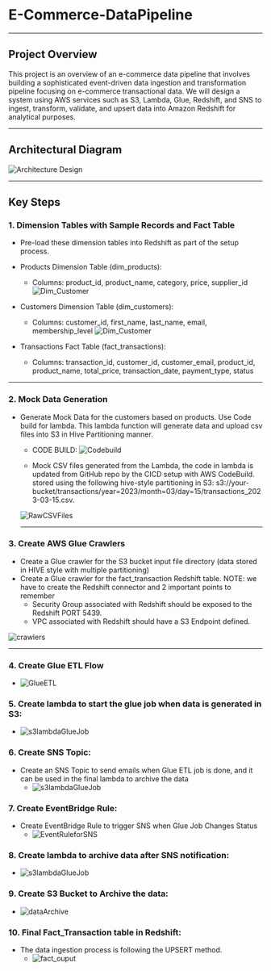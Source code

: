 # E-Commerce-DataPipeline
***
## Project Overview
This project is an overview of an e-commerce data pipeline that involves building a sophisticated event-driven data ingestion and transformation pipeline focusing on e-commerce transactional data.
We will design a system using AWS services such as S3, Lambda, Glue, Redshift, and SNS to ingest, transform, validate, and upsert data into Amazon Redshift for analytical purposes.
***


## Architectural Diagram
![Architecture Design](https://github.com/yash872/E-Commerce-DataPipeline/blob/main/Images/E-CommerceDataPipeline.png)

***

## Key Steps
### 1. Dimension Tables with Sample Records and Fact Table 
- Pre-load these dimension tables into Redshift as part of the setup process.
- Products Dimension Table (dim_products):
    - Columns: product_id, product_name, category, price, supplier_id
      ![Dim_Customer](https://github.com/yash872/E-Commerce-DataPipeline/blob/main/Images/Dim_Product.JPG)
      
- Customers Dimension Table (dim_customers):
    - Columns: customer_id, first_name, last_name, email, membership_level
      ![Dim_Customer](https://github.com/yash872/E-Commerce-DataPipeline/blob/main/Images/Dim_Customer.JPG)

- Transactions Fact Table (fact_transactions):
    - Columns: transaction_id, customer_id, customer_email, product_id, product_name, total_price, transaction_date, payment_type, status   


***

### 2. Mock Data Generation
- Generate Mock Data for the customers based on products. Use Code build for lambda. This lambda function will generate data and upload csv files into S3 in Hive
Partitioning manner.
  - CODE BUILD:
  ![Codebuild](https://github.com/yash872/E-Commerce-DataPipeline/blob/main/Images/codebuild.JPG)
  
  - Mock CSV files generated from the Lambda, the code in lambda is updated from GitHub repo by the CICD setup with AWS CodeBuild.
  stored using the following hive-style partitioning in S3: 
  s3://your-bucket/transactions/year=2023/month=03/day=15/transactions_2023-03-15.csv.

   ![RawCSVFiles](https://github.com/yash872/E-Commerce-DataPipeline/blob/main/Images/RawCSVFiles.JPG)
  
  ***

### 3. Create AWS Glue Crawlers
- Create a Glue crawler for the S3 bucket input file directory (data stored in HIVE style with multiple partitioning)
- Create a Glue crawler for the fact_transaction Redshift table.
  NOTE: we have to create the Redshift connector and 2 important points to remember
  - Security Group associated with Redshift should be exposed to the Redshift PORT 5439.
  - VPC associated with Redshift should have a S3 Endpoint defined.

![crawlers](https://github.com/yash872/E-Commerce-DataPipeline/blob/main/Images/crawlers.JPG)

  ***

### 4. Create Glue ETL Flow
- ![GlueETL](https://github.com/yash872/E-Commerce-DataPipeline/blob/main/Images/GlueETLJob.JPG)


### 5. Create lambda to start the glue job when data is generated in S3:
- ![s3lambdaGlueJob](https://github.com/yash872/E-Commerce-DataPipeline/blob/main/Images/s3lambdaGlueJob.JPG)

### 6. Create SNS Topic:
- Create an SNS Topic to send emails when Glue ETL job is done, and it can be used in the final 
lambda to archive the data
  - ![s3lambdaGlueJob](https://github.com/yash872/E-Commerce-DataPipeline/blob/main/Images/GlueJobNotification.JPG)

### 7. Create EventBridge Rule:
- Create EventBridge Rule to trigger SNS when Glue Job Changes Status
  - ![EventRuleforSNS](https://github.com/yash872/E-Commerce-DataPipeline/blob/main/Images/EventRuleforSNS.JPG)

### 8. Create lambda to archive data after SNS notification:
- ![s3lambdaGlueJob](https://github.com/yash872/E-Commerce-DataPipeline/blob/main/Images/s3lambdaGlueJob.JPG)

### 9. Create S3 Bucket to Archive the data:
- ![dataArchive](https://github.com/yash872/E-Commerce-DataPipeline/blob/main/Images/dataArchive.JPG)

### 10. Final Fact_Transaction table in Redshift:
- The data ingestion process is following the UPSERT method.
  - ![fact_ouput](https://github.com/yash872/E-Commerce-DataPipeline/blob/main/Images/fact_ouput.JPG)
